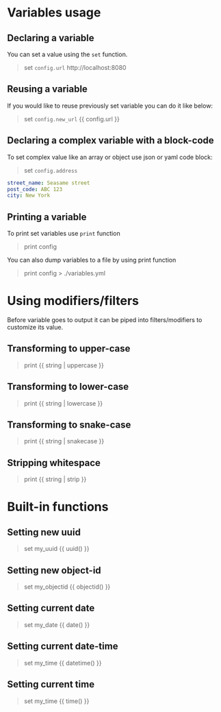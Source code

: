 # Variables usage

## Declaring a variable

You can set a value using the `set` function. 
> set `config.url` http://localhost:8080

## Reusing a variable

If you would like to reuse previously set variable you can do it like below:

> set `config.new_url` {{ config.url }}

## Declaring a complex variable with a block-code

To set complex value like an array or object use json or yaml code block:

> set `config.address`

```yaml
street_name: Seasame street
post_code: ABC 123
city: New York
```

## Printing a variable

To print set variables use `print` function

> print config

You can also dump variables to a file by using print function

> print config > ./variables.yml


# Using modifiers/filters
Before variable goes to output it can be piped into filters/modifiers to
customize its value.

## Transforming to upper-case

> print {{ string | uppercase }}

## Transforming to lower-case

> print {{ string | lowercase }}

## Transforming to snake-case

> print {{ string | snakecase }}

## Stripping whitespace

> print {{ string | strip }}

# Built-in functions

## Setting new uuid

> set my_uuid {{ uuid() }}

## Setting new object-id

> set my_objectid {{ objectid() }}

## Setting current date

> set my_date {{ date() }}

## Setting current date-time

> set my_time {{ datetime() }}

## Setting current time

> set my_time {{ time() }}
